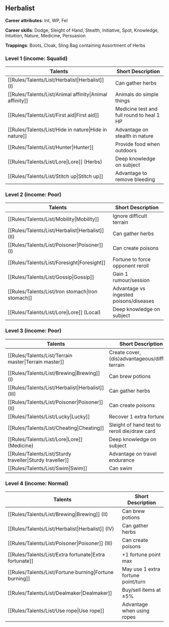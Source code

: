 
## Herbalist

**Career attributes**: Int, WP, Fel

**Career skills**: Dodge, Sleight of Hand, Stealth, Initiative, Spot, Knowledge, Intuition, Nature, Medicine, Persuasion

**Trappings**: Boots, Cloak, Sling Bag containing Assortment of Herbs

### Level 1 (income: Squalid)

| Talents | Short Description |
| --- | --- |
| [[Rules/Talents/List/Herbalist\|Herbalist]] (I) | Can gather herbs |
| [[Rules/Talents/List/Animal affinity\|Animal affinity]] | Animals do simple things |
| [[Rules/Talents/List/First aid\|First aid]] | Medicine test and full round to heal 1 HP |
| [[Rules/Talents/List/Hide in nature\|Hide in nature]] | Advantage on stealth in nature |
| [[Rules/Talents/List/Hunter\|Hunter]] | Provide food when outdoors |
| [[Rules/Talents/List/Lore\|Lore]] (Herbs) | Deep knowledge on subject |
| [[Rules/Talents/List/Stitch up\|Stitch up]] | Advantage to remove bleeding |


### Level 2 (income: Poor)

| Talents | Short Description |
| --- | --- |
| [[Rules/Talents/List/Mobility\|Mobility]] | Ignore difficult terrain |
| [[Rules/Talents/List/Herbalist\|Herbalist]] (II) | Can gather herbs |
| [[Rules/Talents/List/Poisoner\|Poisoner]] (I) | Can create poisons |
| [[Rules/Talents/List/Foresight\|Foresight]] | Fortune to force opponent reroll |
| [[Rules/Talents/List/Gossip\|Gossip]] | Gain 1 rumour/session |
| [[Rules/Talents/List/Iron stomach\|Iron stomach]] | Advantage vs ingested poisons/diseases |
| [[Rules/Talents/List/Lore\|Lore]] (Local) | Deep knowledge on subject |


### Level 3 (income: Poor)

| Talents | Short Description |
| --- | --- |
| [[Rules/Talents/List/Terrain master\|Terrain master]] | Create cover, (dis)advantageous/difficult terrain |
| [[Rules/Talents/List/Brewing\|Brewing]] (I) | Can brew potions |
| [[Rules/Talents/List/Herbalist\|Herbalist]] (III) | Can gather herbs |
| [[Rules/Talents/List/Poisoner\|Poisoner]] (II) | Can create poisons |
| [[Rules/Talents/List/Lucky\|Lucky]] | Recover 1 extra fortune |
| [[Rules/Talents/List/Cheating\|Cheating]] | Sleight of hand test to reroll die/draw card |
| [[Rules/Talents/List/Lore\|Lore]] (Medicine) | Deep knowledge on subject |
| [[Rules/Talents/List/Sturdy traveller\|Sturdy traveller]] | Advantage on travel endurance |
| [[Rules/Talents/List/Swim\|Swim]] | Can swim |


### Level 4 (income: Normal)

| Talents | Short Description |
| --- | --- |
| [[Rules/Talents/List/Brewing\|Brewing]] (II) | Can brew potions |
| [[Rules/Talents/List/Herbalist\|Herbalist]] (IV) | Can gather herbs |
| [[Rules/Talents/List/Poisoner\|Poisoner]] (III) | Can create poisons |
| [[Rules/Talents/List/Extra fortunate\|Extra fortunate]] | +1 fortune point max |
| [[Rules/Talents/List/Fortune burning\|Fortune burning]] | May use 1 extra fortune point/turn |
| [[Rules/Talents/List/Dealmaker\|Dealmaker]] | Buy/sell items at ±5% |
| [[Rules/Talents/List/Use rope\|Use rope]] | Advantage when using ropes |


